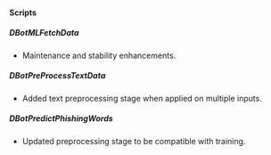 
#### Scripts
##### DBotMLFetchData
- Maintenance and stability enhancements.
##### DBotPreProcessTextData
- Added text preprocessing stage when applied on multiple inputs.
##### DBotPredictPhishingWords
- Updated preprocessing stage to be compatible with training.
